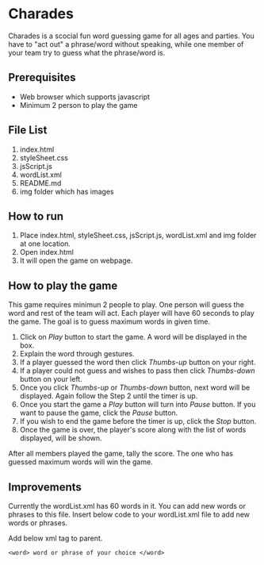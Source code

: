 # Charades
Charades is a scocial fun word guessing game for all ages and parties. You have to "act out" a phrase/word without speaking, while one member of your team try to guess what the phrase/word is.

## Prerequisites

- Web browser which supports javascript
- Minimum 2 person to play the game
  
## File List
1. index.html
2. styleSheet.css
3. jsScript.js
4. wordList.xml
4. README.md
5. img folder which has images
  
## How to run

1. Place index.html, styleSheet.css, jsScript.js, wordList.xml and img folder at one location.
2. Open index.html
3. It will open the game on webpage.

## How to play the game

This game requires minimun 2 people to play. One person will guess the word and rest of the team will act.
Each player will have 60 seconds to play the game. The goal is to guess maximum words in given time.

1. Click on *Play* button to start the game. A word will be displayed in the box.
2. Explain the word through gestures.
3. If a player guessed the word then click *Thumbs-up* button on your right.
4. If a player could not guess and wishes to pass then click *Thumbs-down* button on your left.
5. Once you click *Thumbs-up* or *Thumbs-down* button, next word will be displayed. Again follow the Step 2 until the timer is up.
6. Once you start the game a *Play* button will turn into *Pause* button. If you want to pause the game, click the *Pause* button.
7. If you wish to end the game before the timer is up, click the *Stop* button.
8. Once the game is over, the player's score along with the list of words displayed, will be shown.

After all members played the game, tally the score. The one who has guessed maximum words will win the game.


## Improvements
 Currently the wordList.xml has 60 words in it. You can add new words or phrases to this file.
 Insert below code to your wordList.xml file to add new words or phrases.
 
Add below xml tag to <simpleWords> parent.
 ```
<word> word or phrase of your choice </word>
 ```

